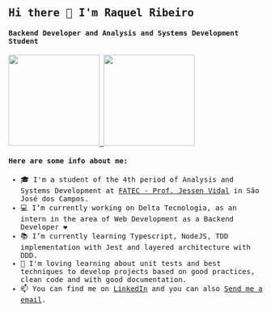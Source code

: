 <samp>
  
## Hi there 👋 I'm Raquel Ribeiro

#### Backend Developer and Analysis and Systems Development Student

<a href="https://github.com/raquelribeiro2">
  <img height="180em" src="https://github-readme-stats.vercel.app/api?username=raquelribeiro2&show_icons=true&theme=radical" />
  <img height="180em" src="https://github-readme-stats.vercel.app/api/top-langs/?username=raquelribeiro2&layout=compact&theme=radical" />
</a>

#### Here are some info about me: 

- 🎓 I'm a student of the 4th period of Analysis and Systems Development at [FATEC - Prof. Jessen Vidal](https://fatecsjc-prd.azurewebsites.net/) in São José dos Campos.
- 💻 I’m currently working on Delta Tecnologia, as an intern in the area of Web Development as a Backend Developer ❤️
- 📚 I’m currently learning Typescript, NodeJS, TDD implementation with Jest and layered architecture with DDD.
- 🥰 I'm loving learning about unit tests and best techniques to develop projects based on good practices, clean code and with good documentation.
- 📫 You can find me on [LinkedIn](https://www.linkedin.com/in/raquel-rodrigues-ribeiro-a9537818b/) and you can also [Send me a email](mailto:raqu3l.rodriguesribeiro@gmail.com).

